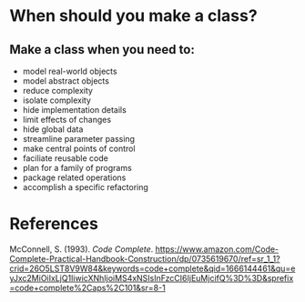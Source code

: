 # When should you make a class? 

## Make a class when you need to: 
- model real-world objects 
- model abstract objects
- reduce complexity 
- isolate complexity 
- hide implementation details 
- limit effects of changes 
- hide global data 
- streamline parameter passing 
- make central points of control 
- faciliate reusable code 
- plan for a family of programs 
- package related operations 
- accomplish a specific refactoring 

# References 
McConnell, S. (1993). *Code Complete*. <https://www.amazon.com/Code-Complete-Practical-Handbook-Construction/dp/0735619670/ref=sr_1_1?crid=26O5LST8V9W84&keywords=code+complete&qid=1666144461&qu=eyJxc2MiOiIxLjQ1IiwicXNhIjoiMS4xNSIsInFzcCI6IjEuMjcifQ%3D%3D&sprefix=code+complete%2Caps%2C101&sr=8-1> 

